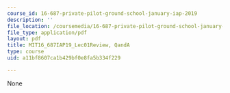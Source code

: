 ```yaml
---
course_id: 16-687-private-pilot-ground-school-january-iap-2019
description: ''
file_location: /coursemedia/16-687-private-pilot-ground-school-january-iap-2019/a11bf8607ca1b429bf0e8fa5b334f229_MIT16_687IAP19_Lec01Review.pdf
file_type: application/pdf
layout: pdf
title: MIT16_687IAP19_Lec01Review, QandA
type: course
uid: a11bf8607ca1b429bf0e8fa5b334f229

---
```

None